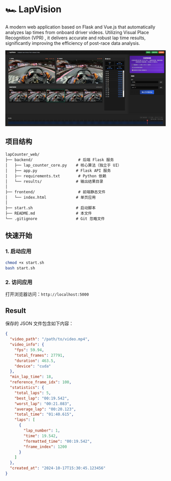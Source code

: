# 🏎️ LapVision

A modern web application based on Flask and Vue.js that automatically analyzes lap times from onboard driver videos. Utilizing Visual Place Recognition (VPR) , it delivers accurate and robust lap time results, significantly improving the efficiency of post-race data analysis.

![主界面截图](assets/screenshot0.png)

## 项目结构

```
lapCounter_web/
├── backend/                    # 后端 Flask 服务
│   ├── lap_counter_core.py    # 核心算法（独立于 UI）
│   ├── app.py                 # Flask API 服务
│   ├── requirements.txt        # Python 依赖
│   └── results/               # 输出结果目录
│
├── frontend/                   # 前端静态文件
│   └── index.html             # 单页应用
│
├── start.sh                   # 启动脚本
├── README.md                  # 本文件
└── .gitignore                 # Git 忽略文件
```

## 快速开始

### 1. 启动应用

```bash
chmod +x start.sh
bash start.sh
```

### 2. 访问应用

打开浏览器访问：`http://localhost:5000`

## Result

保存的 JSON 文件包含如下内容：

```json
{
  "video_path": "/path/to/video.mp4",
  "video_info": {
    "fps": 59.94,
    "total_frames": 27791,
    "duration": 463.5,
    "device": "cuda"
  },
  "min_lap_time": 18,
  "reference_frame_idx": 100,
  "statistics": {
    "total_laps": 5,
    "best_lap": "00:19.542",
    "worst_lap": "00:21.083",
    "average_lap": "00:20.123",
    "total_time": "01:40.615",
    "laps": [
      {
        "lap_number": 1,
        "time": 19.542,
        "formatted_time": "00:19.542",
        "frame_index": 1200
      }
    ]
  },
  "created_at": "2024-10-17T15:30:45.123456"
}
```

